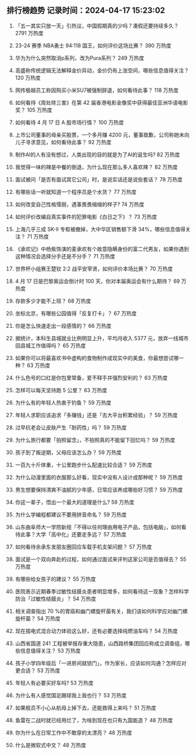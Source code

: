 
## 排行榜趋势 记录时间：2024-04-17 15:23:02
  
  1. 「五一其实只放一天」引热议，中国假期真的少吗？凑假还要持续多久？ 2791 万热度
    
  2. 23-24 赛季 NBA勇士 94:118 国王，如何评价这场比赛？ 390 万热度
    
  3. 华为为什么突然取消p系列，改为Pura系列？ 249 万热度
    
  4. 高盛称传统逻辑无法解释金价异动，金价仍有上涨空间，哪些信息值得关注？ 120 万热度
    
  5. 网传极越员工称因购买小米SU7被强制辞退，如何看待此事？ 118 万热度
    
  6. 如何看待《周处除三害》在第 42 届香港电影金像奖中获得最佳亚洲华语电影奖？ 105 万热度
    
  7. 如何看待 4 月 17 日 A 股市场行情？ 100 万热度
    
  8. 上市公司董事的母亲买股票，一个多月赚 4200 元，董事致歉，公司称她未向儿子寻求意见，如何看待此事？ 92 万热度
    
  9. 制作AI的人有没有想过，人类出现的目的就是为了AI的诞生吗? 82 万热度
    
  10. 我觉得一味的辣是中餐的倒退，为什么现在那么多人喜欢辣？ 82 万热度
    
  11. 面试被问「是否有面试其它公司」时，是说实话还是说些套话？ 78 万热度
    
  12. 有哪些话一听就知道一个程序员是个水货？ 77 万热度
    
  13. 如何改变自己性格懦弱，遇事畏畏缩缩的样子? 74 万热度
    
  14. 如何评价改编自真实事件的犯罪电影《白日之下》？ 73 万热度
    
  15. 上海几乎三成 SK-II 专柜被撤掉，大中华区销售额下滑 34%，哪些信息值得关注？ 71 万热度
    
  16. 《承欢记》中杨紫饰演的麦承欢有个故意隐瞒身份的富二代男友，如果你遇到这种情况会选择分手还是不分手？ 71 万热度
    
  17. 世界杯小组赛王楚钦 2:2 战平安宰贤，如何评价本场比赛？ 70 万热度
    
  18. 4 月 17 日是巴黎奥运会倒计时 100 天，你对本届奥运会有什么期待？ 69 万热度
    
  19. 存款多少才能不上班？ 68 万热度
    
  20. 坐标北京，有哪些公园值得「反复打卡」？ 67 万热度
    
  21. 你是怎么快速走出一段感情的？ 66 万热度
    
  22. 据统计，本科生县城就业比例明显上升，平均月收入 5377 元，放弃一线城市回县城工作值得吗？ 65 万热度
    
  23. 如果你可以将最喜欢书中虚构的食物制作成现实中的美食，你最想尝试哪一种？ 63 万热度
    
  24. 什么色号的口红是你包里常备，爱不释手并强烈安利的？ 63 万热度
    
  25. 怎样可以每天坚持跑 5 公里？ 63 万热度
    
  26. 为什么有的年轻人热衷于钓鱼？ 59 万热度
    
  27. 年轻人求职应该追求「多赚钱」还是「去大平台积累经验」？ 59 万热度
    
  28. 过早抗老会让皮肤产生「耐药性」吗？ 59 万热度
    
  29. 为什么旅行都要「拍照留念」，不拍照真的不能留下回忆吗？ 59 万热度
    
  30. 孩子到了叛逆期，父母应该怎么办？ 59 万热度
    
  31. 一百九十斤体重，十公里跑步什么配速比较合适？ 59 万热度
    
  32. 为什么动漫里面的衣服那么好看，现实中没有人设计成那种呢？ 59 万热度
    
  33. 男生想要保持清爽不油腻的少年感，日常应该养成哪些好习惯？ 59 万热度
    
  34. 你这一辈子，悟出一个最大的道理是什么? 59 万热度
    
  35. 为什么学编程都建议不要用拼音命名？ 59 万热度
    
  36. 山东曲阜师大一学院新规「不得以任何理由用电子产品，包括电脑」，如何看待此事？大学「高中化」还要走多远？ 57 万热度
    
  37. 如何看待余承东发朋友圈回应车载手机支架问题？ 57 万热度
    
  38. 面试是一个双向奔赴的过程，如何通过面试来评判这家公司是否值得去？ 55 万热度
    
  39. 有哪些给女孩子的建议？ 55 万热度
    
  40. 医院表示近期春季过敏性结膜炎患者明显增多，如何看待这一现象？怎样科学防治「过敏性结膜炎」？ 54 万热度
    
  41. 相关调查指出 70 %的胃癌和幽门螺旋杆菌有关，我们该如何科学应对幽门螺旋杆菌？ 54 万热度
    
  42. 现在插电式混合动力体验这么好，还有必要选择纯燃油车吗？ 54 万热度
    
  43. 山西省国道 241 工程被举报存重大隐患，山西路桥集团回应称成立调查组，哪些信息值得关注？ 53 万热度
    
  44. 孩子小学四年级后「一进房间就锁门」，作为家长，应该如何沟通？怎样应对更合适？ 53 万热度
    
  45. 年轻人有必要买好车吗? 53 万热度
    
  46. 为什么有人感觉国足踢球我上我也行？ 53 万热度
    
  47. 如果舰员不小心从航母上掉下去，还能救得上来吗？ 51 万热度
    
  48. 鱼雷在二战时就已经用烂了，为啥到现在也只有九国能造？ 48 万热度
    
  49. 你为什么在日常工作中不敢穿的太漂亮？ 48 万热度
    
  50. 什么是微软式中文？ 48 万热度
    